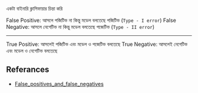 একটা বাইনারি ক্লাসিফায়ার চিন্তা করি 


False Positive: আসলে পজিটিভ না কিন্তু মডেল বলতেছে পজিটিভ (`Type - I error`)
False Negative: আসলে নেগেটিভ না কিন্তু মডেল বলতেছে পজেটিভ (`Type - II error`)

--- 
True Positive: আসলেই পজিটিভ এবং মডেল ও পজেটিভ বলতেছে 
True Negative: আসলেই নেগেটিভ এবং মডেল ও নেগেটিভ বলতেছে 

## Referances
- [False_positives_and_false_negatives](https://en.wikipedia.org/wiki/False_positives_and_false_negatives)
